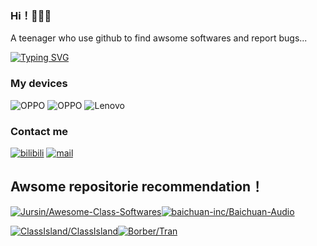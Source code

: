 
### Hi！👋👋👋
A teenager who use github to find awsome softwares and report bugs... 

[![Typing SVG](https://readme-typing-svg.demolab.com?font=Fira+Code&pause=1000&color=000000&width=435&lines=%E4%B8%8D%E5%BF%98%E5%88%9D%E5%BF%83+%E6%96%B9%E5%BE%97%E5%A7%8B%E7%BB%88)](https://git.io/typing-svg)
### My devices
![OPPO](https://img.shields.io/badge/OPPO_Reno_12_Pro-017335?style=flat&logo=oppo&logoColor=white) ![OPPO](https://img.shields.io/badge/OPPO_Pad_3_柔光版-017335?style=flat&logo=oppo&logoColor=white) ![Lenovo](https://img.shields.io/badge/Legion_R9000p_2025-ff3a2b?style=flat&logo=lenovo&logoColor=white) 
### Contact me
[![bilibili](https://img.shields.io/badge/-Makitoid-%23FB7299?style=flat&logo=bilibili)](https://space.bilibili.com/1575907920) [![mail](https://img.shields.io/badge/-makitoidyyds@gmail.com-blue?style=flat&logo=mailboxdotorg&logoColor=white)](mailto:makitoidyyds@gmail.com)


## Awsome repositorie recommendation！
[![Jursin/Awesome-Class-Softwares](https://github-readme-stats.vercel.app/api/pin/?username=Jursin&repo=Awesome-Class-Softwares&show_owner=true)](https://github.com/Jursin/Awesome-Class-Softwares)[![baichuan-inc/Baichuan-Audio](https://github-readme-stats.vercel.app/api/pin/?username=baichuan-inc&repo=Baichuan-Audio&show_owner=true)](https://github.com/baichuan-inc/Baichuan-Audio)

[![ClassIsland/ClassIsland](https://github-readme-stats.vercel.app/api/pin/?username=ClassIsland&repo=ClassIsland&show_owner=false)](https://github.com/ClassIsland/ClassIsland)[![Borber/Tran](https://github-readme-stats.vercel.app/api/pin/?username=Borber&repo=Tran&show_owner=true)](https://github.com/Borber/Tran)
